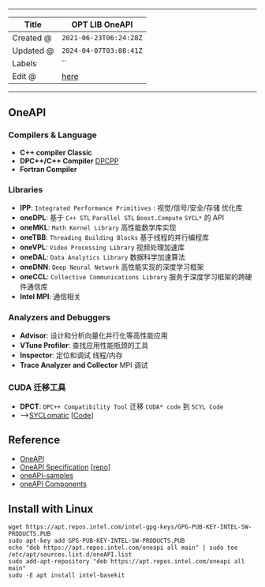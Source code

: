 -----

| Title     | OPT LIB OneAPI                                    |
| --------- | ------------------------------------------------- |
| Created @ | `2021-06-23T06:24:28Z`                            |
| Updated @ | `2024-04-07T03:08:41Z`                            |
| Labels    | \`\`                                              |
| Edit @    | [here](https://github.com/junxnone/opt/issues/39) |

-----

## OneAPI

### Compilers & Language

  - **C++ compiler Classic**
  - **DPC++/C++ Compiler** [DPCPP](/0036_OPT_PARA_DPCPP)
  - **Fortran Compiler**

### Libraries

  - **IPP**: `Integrated Performance Primitives` : 视觉/信号/安全/存储 优化库
  - **oneDPL**: 基于 `C++ STL` `Parallel STL` `Boost.Compute` `SYCL*` 的
    API
  - **oneMKL**: `Math Kernel Library` 高性能数学库实现
  - **oneTBB**: `Threading Building Blocks` 基于线程的并行编程库
  - **oneVPL**: `Video Processing Library` 视频处理加速库
  - **oneDAL**: `Data Analytics Library` 数据科学加速算法
  - **oneDNN**: `Deep Neural Network` 高性能实现的深度学习框架
  - **oneCCL**: `Collective Communications Library` 服务于深度学习框架的跨硬件通信库
  - **Intel MPI**: 通信相关

### Analyzers and Debuggers

  - **Advisor**: 设计和分析向量化并行化等高性能应用
  - **VTune Profiler**: 查找应用性能瓶颈的工具
  - **Inspector**: 定位和调试 线程/内存
  - **Trace Analyzer and Collector** MPI 调试

### CUDA 迁移工具

  - **DPCT**: `DPC++ Compatibility Tool` 迁移 `CUDA* code` 到 `SCYL Code`
  - \--\>[SYCLomatic](https://oneapi-src.github.io/SYCLomatic/index.html)
    \[[Code](https://github.com/oneapi-src/SYCLomatic)\]

## Reference

  - [OneAPI](https://www.intel.com/content/www/us/en/developer/tools/oneapi/overview.html)
  - [OneAPI Specification](https://spec.oneapi.io/versions/1.2-rev-1/)
    \[[repo](https://github.com/oneapi-src/oneAPI-spec)\]
  - [oneAPI-samples](https://github.com/oneapi-src/oneAPI-samples)
  - [oneAPI
    Components](https://www.intel.com/content/www/us/en/developer/tools/oneapi/components.html)

## Install with Linux

    wget https://apt.repos.intel.com/intel-gpg-keys/GPG-PUB-KEY-INTEL-SW-PRODUCTS.PUB
    sudo apt-key add GPG-PUB-KEY-INTEL-SW-PRODUCTS.PUB
    echo "deb https://apt.repos.intel.com/oneapi all main" | sudo tee /etc/apt/sources.list.d/oneAPI.list
    sudo add-apt-repository "deb https://apt.repos.intel.com/oneapi all main"
    sudo -E apt install intel-basekit
